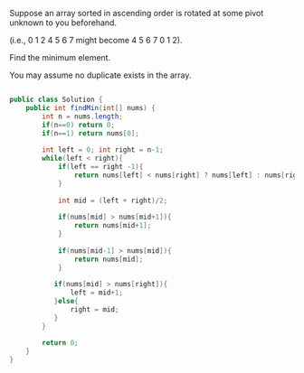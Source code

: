 
Suppose an array sorted in ascending order is rotated at some pivot unknown to you beforehand.

(i.e., 0 1 2 4 5 6 7 might become 4 5 6 7 0 1 2).

Find the minimum element.

You may assume no duplicate exists in the array.


```java

public class Solution {
    public int findMin(int[] nums) {
        int n = nums.length;
        if(n==0) return 0;
        if(n==1) return nums[0];
        
        int left = 0; int right = n-1;
        while(left < right){
            if(left == right -1){
                return nums[left] < nums[right] ? nums[left] : nums[right];
            }
            
            int mid = (left + right)/2;
            
            if(nums[mid] > nums[mid+1]){
                return nums[mid+1];
            }
            
            if(nums[mid-1] > nums[mid]){
                return nums[mid];
            }
           
           if(nums[mid] > nums[right]){
               left = mid+1;
           }else{
               right = mid;
           }
        }
        
        return 0;
    }
}



```
